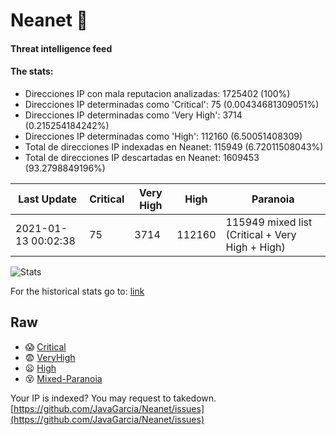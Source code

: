 # Neanet :hocho:
#### Threat intelligence feed
#### The stats:

- Direcciones IP con mala reputacion analizadas: 1725402 (100%)
- Direcciones IP determinadas como 'Critical':  75 (0.00434681309051%)
- Direcciones IP determinadas como 'Very High':  3714 (0.215254184242%)
- Direcciones IP determinadas como 'High':  112160 (6.50051408309)
- Total de direcciones IP indexadas en Neanet:  115949 (6.72011508043%)
- Total de direcciones IP descartadas en Neanet:  1609453 (93.2798849196%)

| Last Update | Critical | Very High | High | Paranoia |
| --- | --- | --- | --- | --- |
| 2021-01-13 00:02:38 | 75 | 3714 | 112160 | 115949 mixed list (Critical + Very High + High)|

![Stats](https://docs.google.com/spreadsheets/d/e/2PACX-1vSnaNMIXVabIpDJjufMlzH7poXnshF3mgd8Is1g9ytUEzVsP5my4Trn8f-xkoLLQ38xpL3HtmUexLo6/pubchart?oid=501124687&format=image)

For the historical stats go to: [link](/stats.csv)
## Raw
- :scream: [Critical](https://raw.githubusercontent.com/JavaGarcia/Neanet/master/blacklists/neanet_critical.txt)
- :fearful: [VeryHigh](https://raw.githubusercontent.com/JavaGarcia/Neanet/master/blacklists/neanet_veryHigh.txtt)
- :frowning: [High](https://raw.githubusercontent.com/JavaGarcia/Neanet/master/blacklists/neanet_high.txt)
- :dizzy_face: [Mixed-Paranoia](https://raw.githubusercontent.com/JavaGarcia/Neanet/master/blacklists/neanet_all.txt)


Your IP is indexed? You may request to takedown. [https://github.com/JavaGarcia/Neanet/issues](https://github.com/JavaGarcia/Neanet/issues)






























































































































































































































































































































































































































































































































































































































































































































































































































































































































































































































































































































































































































































































































































































































































































































































































































































































































































































































































































































































































































































































































































































































































































































































































































































































































































































































































































































































































































































































































































































































































































































































































































































































































































































































































































































































































